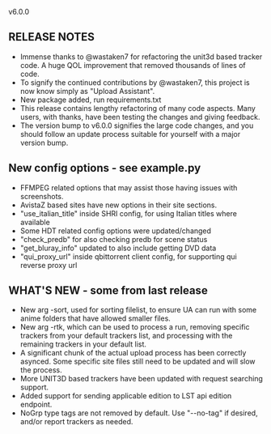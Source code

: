 v6.0.0

## RELEASE NOTES
 - Immense thanks to @wastaken7 for refactoring the unit3d based tracker code. A huge QOL improvement that removed thousands of lines of code.
 - To signify the continued contributions by @wastaken7, this project is now know simply as "Upload Assistant".
 - New package added, run requirements.txt
 - This release contains lengthy refactoring of many code aspects. Many users, with thanks, have been testing the changes and giving feedback.
 - The version bump to v6.0.0 signifies the large code changes, and you should follow an update process suitable for yourself with a major version bump.

## New config options - see example.py
 - FFMPEG related options that may assist those having issues with screenshots.
 - AvistaZ based sites have new options in their site sections.
- "use_italian_title" inside SHRI config, for using Italian titles where available
- Some HDT related config options were updated/changed
- "check_predb" for also checking predb for scene status
- "get_bluray_info" updated to also include getting DVD data
- "qui_proxy_url" inside qbittorrent client config, for supporting qui reverse proxy url

## WHAT'S NEW - some from last release
 - New arg -sort, used for sorting filelist, to ensure UA can run with some anime folders that have allowed smaller files.
 - New arg -rtk, which can be used to process a run, removing specific trackers from your default trackers list, and processing with the remaining trackers in your default list.
 - A significant chunk of the actual upload process has been correctly asynced. Some specific site files still need to be updated and will slow the process.
 - More UNIT3D based trackers have been updated with request searching support.
 - Added support for sending applicable edition to LST api edition endpoint.
 - NoGrp type tags are not removed by default. Use "--no-tag" if desired, and/or report trackers as needed.
